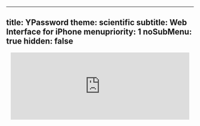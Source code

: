 -----
title: YPassword
theme: scientific
subtitle: Web Interface for iPhone
menupriority: 1
noSubMenu: true
hidden: false
-----
<div style="text-align: center">
<iframe src="http://web.me.com/yann.esposito/YPassword.old" width="480" height="180" frameborder="0" scrolling="no">
 <p>Votre navigateur ne supporte pas les <code>iframes</code>.</p>
</iframe>
</div>
